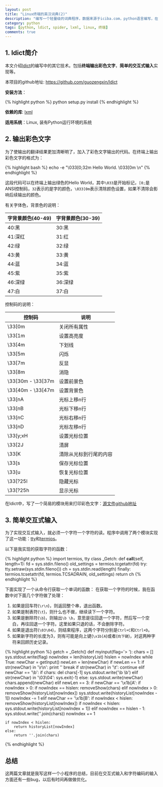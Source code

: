 ```yaml
---
layout: post
title: "Linux终端的英汉词典(2)"
description: "编写一个轻量级的词典程序，数据来源于iciba.com，python语言编写，在linux平台上运行."
category: python
tags: [python, ldict, spider, lxml, linux, 终端]
comments: true
---
```


## 1. ldict简介

本文介绍[ldict][]的编写中的其它技术。包括**终端输出彩色文字**，**简单的交互式输入**实现等。

本项目的github地址: <https://github.com/guozengxin/ldict>

**安装方法**：

{% highlight python %}
python setup.py install
{% endhighlight %}

**依赖的库**: [lxml][]

**适用系统**：Linux, 装有Python运行环境的系统

## 2. 输出彩色文字

为了使输出的翻译结果更加清晰明了，加入了彩色文字输出的代码。在终端上输出彩色文字的格式为：

{% highlight bash %}
echo -e "\033[0;32m Hello World. \033[0m \n"
{% endhighlight %}

这段代码可以在终端上输出绿色的Hello World，其中`\033`是开始标记，`[0;`是ANSI控制码，`32`表示的是字的颜色，`\033[0m`表示清除颜色设置，如果不清除会影响后续输出的颜色。

有关字体色，背景色的说明：

字背景颜色(40-49)| 字背景颜色(30-39)
-----------------|:-----------------
40:黑            | 30:黑
41:深红          | 31:红
42:绿            | 32:绿
43:黄            | 33:黄
44:蓝            | 34:蓝
45:紫            | 35:紫
46:深绿          | 36:深绿
47:白            | 37:白

控制码的说明：

控制码           | 说明
-----------------|------------------
\33[0m           | 关闭所有属性
\33[1m           | 设置高亮度
\33[4m           | 下划线
\33[5m           | 闪烁
\33[7m           | 反显
\33[8m           | 消隐
\33[30m - \33[37m| 设置前景色
\33[40m - \33[47m| 设置背景色
\33[nA           | 光标上移n行
\33[nB           | 光标下移n行
\33[nC           | 光标右移n行
\33[nD           | 光标左移n行
\33[y;xH         | 设置光标位置
\33[2J           | 清屏
\33[K            | 清除从光标到行尾的内容
\33[s            | 保存光标位置
\33[u            | 恢复光标位置
\33[?25l         | 隐藏光标
\33[?25h         | 显示光标

在ldict中，写了一个简易的模块用来打印彩色文字：[源文件github地址](https://github.com/guozengxin/ldict/blob/master/ldutil/colorprint.py)

## 3. 简单交互式输入

为了实现交互式输入，就必须一个字符一个字符的读。程序中调用了两个模块实现了这一功能：[tty][]和[termios][]。

以下是我实现的获取字符的函数：

{% highlight python %}
import termios, tty
class _Getch:
    def __call__(self, length=1):
        fd = sys.stdin.fileno()
        old_settings = termios.tcgetattr(fd)
        try:
            tty.setraw(sys.stdin.fileno())
            ch = sys.stdin.read(length)
        finally:
            termios.tcsetattr(fd, termios.TCSADRAIN, old_settings)
        return ch
{% endhighlight %}

下面实现了一个从命令行获取一个单词的函数：
在获取一个字符的时候，我在函数中对下面几个字符做了处理：

1. 如果是回车符(`\r\n`)，则返回整个串，退出函数。
2. 如果是制表符(`\t`)，则什么也不做，继续读下一个字符。
3. 如果是删除符(`\b`)，则输出`\b \b`，意思是往回退一个字符，然后写一个空白，再往回退一个字符。这里如果只退的话，不会删除字符。
4. 如果是退出符(`\03\04`)，则结束程序，这两个字符分别是`Ctrl+C`和`Ctrl+D`。
5. 如果新字符的长度为3，则有可能是向上键(`\x1b[A`)或者(`向下键`)，对这两种字符来回顾历史记录。

{% highlight python %}
getch = _Getch()
def myinput(flag='> '):
    chars = []
    sys.stdout.write(flag)
    nowIndex = len(historyList)
    hislen = nowIndex
    while True:
        newChar = getInput()
        newLen = len(newChar)
        if newLen == 1:
            if str(newChar) in '\r\n':
                print ''
                break
            if str(newChar) in '\t':
                continue
            elif newChar == '\b':
                if chars:
                    del chars[-1]
                    sys.stdout.write('\b \b')
            elif str(newChar) in '\03\04':
                sys.exit(-1)
            else:
                sys.stdout.write(newChar)
                chars.append(newChar)
        elif newLen == 3:
            if newChar == '\x1b[A':
                if nowIndex > 0:
                    if nowIndex == hislen:
                        removeShow(chars)
                    elif nowIndex > 0:
                        removeShow(historyList[nowIndex])
                    sys.stdout.write(historyList[nowIndex - 1])
                    nowIndex -= 1
            elif newChar == '\x1b[B':
                if nowIndex < hislen:
                    removeShow(historyList[nowIndex])
                    if nowIndex < hislen:
                        sys.stdout.write(historyList[nowIndex + 1])
                    elif nowIndex == hislen - 1:
                        sys.stdout.write(''.join(chars))
                    nowIndex += 1

    if nowIndex < hislen:
        return historyList[nowIndex]
    else:
        return ''.join(chars)
{% endhighlight %}

## 总结

这两篇文章就是我写这样一个小程序的总结，目前在交互式输入和字符编码的输入方面还有一些bug，以后有时间再做做优化。

[termios]: https://docs.python.org/2/library/termios.html
[tty]: https://docs.python.org/2/library/tty.html
[lxml]: http://lxml.de/
[ldict]: https://github.com/guozengxin/ldict
[colorprint]: http://www.cnblogs.com/ruihong/archive/2012/10/22/linux_terminal_output_color_text.html
